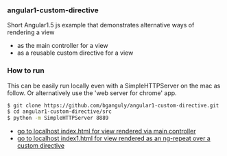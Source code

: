 ### angular1-custom-directive
Short Angular1.5 js example that demonstrates alternative ways of rendering a view
- as the main controller for a view
- as a reusable custom directive for a view

### How to run
This can be easily run locally even with a SimpleHTTPServer on the mac as follow.
Or alternatively use the 'web server for chrome' app.
```sh
$ git clone https://github.com/bganguly/angular1-custom-directive.git
$ cd angular1-custom-directive/src
$ python -m SimpleHTTPServer 8889
```
- [go to localhost index.html for view rendered via main controller](http://localhost:8889/index.html)
- [go to localhost index1.html for view rendered as an ng-repeat over a custom directive](http://localhost:8889/index1.html)


